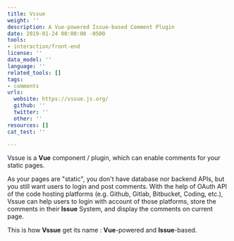 ```yaml
---
title: Vssue
weight: ''
description: A Vue-powered Issue-based Comment Plugin
date: 2019-01-24 00:00:00 -0500
tools:
- interaction/front-end
license: ''
data_model: ''
language: ''
related_tools: []
tags:
- comments
urls:
  website: https://vssue.js.org/
  github: ''
  twitter: ''
  other: ''
resources: []
cat_test: ''

---
```

Vssue is a **Vue** component / plugin, which can enable comments for your static pages.

As your pages are "static", you don't have database nor backend APIs, but you still want users to login and post comments. With the help of OAuth API of the code hosting platforms (e.g. Github, Gitlab, Bitbucket, Coding, etc.), Vssue can help users to login with account of those platforms, store the comments in their **Issue** System, and display the comments on current page.

This is how **Vssue** get its name : **Vue**-powered and **Issue**-based.